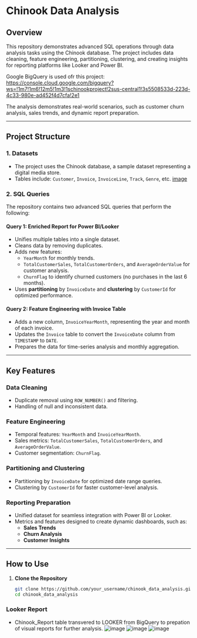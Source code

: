 # Chinook Data Analysis

## Overview
This repository demonstrates advanced SQL operations through data analysis tasks using the Chinook database. The project includes data cleaning, feature engineering, partitioning, clustering, and creating insights for reporting platforms like Looker and Power BI.

Google BigQuery is used ofr this project: 
https://console.cloud.google.com/bigquery?ws=!1m7!1m6!12m5!1m3!1schinookproject!2sus-central1!3s5508533d-223d-4c33-980e-ad452f4d7cfa!2e1

The analysis demonstrates real-world scenarios, such as customer churn analysis, sales trends, and dynamic report preparation. 

---

## Project Structure

### 1. **Datasets**
- The project uses the Chinook database, a sample dataset representing a digital media store.
- Tables include: `Customer`, `Invoice`, `InvoiceLine`, `Track`, `Genre`, etc.
[image](https://github.com/user-attachments/assets/a299f80c-bdee-4c1e-9991-ced5444019d0)

### 2. **SQL Queries**
The repository contains two advanced SQL queries that perform the following:

#### **Query 1: Enriched Report for Power BI/Looker**
- Unifies multiple tables into a single dataset.
- Cleans data by removing duplicates.
- Adds new features:
  - `YearMonth` for monthly trends.
  - `TotalCustomerSales`, `TotalCustomerOrders`, and `AverageOrderValue` for customer analysis.
  - `ChurnFlag` to identify churned customers (no purchases in the last 6 months).
- Uses **partitioning** by `InvoiceDate` and **clustering** by `CustomerId` for optimized performance.

#### **Query 2: Feature Engineering with Invoice Table**
- Adds a new column, `InvoiceYearMonth`, representing the year and month of each invoice.
- Updates the `Invoice` table to convert the `InvoiceDate` column from `TIMESTAMP` to `DATE`.
- Prepares the data for time-series analysis and monthly aggregation.

---

## Key Features

### Data Cleaning
- Duplicate removal using `ROW_NUMBER()` and filtering.
- Handling of null and inconsistent data.

### Feature Engineering
- Temporal features: `YearMonth` and `InvoiceYearMonth`.
- Sales metrics: `TotalCustomerSales`, `TotalCustomerOrders`, and `AverageOrderValue`.
- Customer segmentation: `ChurnFlag`.

### Partitioning and Clustering
- Partitioning by `InvoiceDate` for optimized date range queries.
- Clustering by `CustomerId` for faster customer-level analysis.

### Reporting Preparation
- Unified dataset for seamless integration with Power BI or Looker.
- Metrics and features designed to create dynamic dashboards, such as:
  - **Sales Trends**
  - **Churn Analysis**
  - **Customer Insights**

---
## How to Use

1. **Clone the Repository**
   ```bash
   git clone https://github.com/your_username/chinook_data_analysis.git
   cd chinook_data_analysis

### Looker Report
- Chinook_Report table transvered to LOOKER from BigQuery to prepation of visual reports for further analysis.
  ![image](https://github.com/user-attachments/assets/ec0fbf4d-7a0f-4f32-b152-058486eab50f)
  ![image](https://github.com/user-attachments/assets/a37140f5-c2df-4bf3-943a-721f7f9b2ad5)
  ![image](https://github.com/user-attachments/assets/2ce19572-300e-4fde-b257-6590c45fc27e)



  
